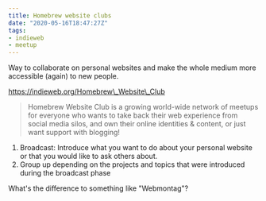 ```yaml
---
title: Homebrew website clubs
date: "2020-05-16T18:47:27Z"
tags:
- indieweb
- meetup
---
```


Way to collaborate on personal websites and make the whole medium more accessible (again) to new people.

https://indieweb.org/Homebrew\_Website\_Club

> Homebrew Website Club is a growing world-wide network of meetups for everyone who wants to take back their web experience from social media silos, and own their online identities & content, or just want support with blogging!

1. Broadcast: Introduce what you want to do about your personal website or that you would like to ask others about.
2. Group up depending on the projects and topics that were introduced during the broadcast phase


What's the difference to something like "Webmontag"?



